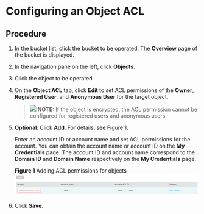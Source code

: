 # Configuring an Object ACL<a name="en-us_topic_0045853821"></a>

## Procedure<a name="section125891538184018"></a>

1.  In the bucket list, click the bucket to be operated. The  **Overview**  page of the bucket is displayed.
2.  In the navigation pane on the left, click  **Objects**.
3.  Click the object to be operated.
4.  On the  **Object ACL**  tab, click  **Edit**  to set ACL permissions of the  **Owner**,  **Registered User**, and  **Anonymous User**  for the target object.

    >![](public_sys-resources/icon-note.gif) **NOTE:** 
    >If the object is encrypted, the ACL permission cannot be configured for registered users and anonymous users.

5.  **Optional**: Click  **Add**. For details, see  [Figure 1](#fig3474335195326).

    Enter an account ID or account name and set ACL permissions for the account. You can obtain the account name or account ID on the  **My Credentials**  page. The account ID and account name correspond to the  **Domain ID**  and  **Domain Name**  respectively on the  **My Credentials**  page.

    **Figure  1**  Adding ACL permissions for objects<a name="fig3474335195326"></a>  
    ![](figures/adding-acl-permissions-for-objects.png "adding-acl-permissions-for-objects")

6.  Click  **Save**.

